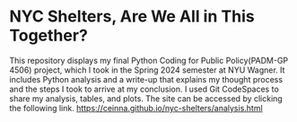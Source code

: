 # NYC Shelters, Are We All in This Together?

This repository displays my final Python Coding for Public Policy(PADM-GP 4506) project, which I took in the Spring 2024 semester at NYU Wagner. It includes Python analysis and a write-up that explains my thought process and the steps I took to arrive at my conclusion. I used Git CodeSpaces to share my analysis, tables, and plots. The site can be accessed by clicking the following link. https://ceinna.github.io/nyc-shelters/analysis.html
